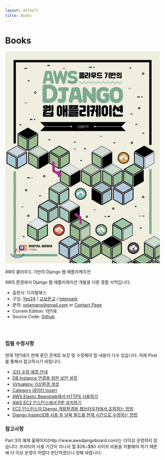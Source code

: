```yaml
---
layout: default
title: Books
---
```


 <h1 class="pageTitle">Books</h1>
<div class="book">
	<div class="bookImage">
		<img src="/assets/img/books1.jpg" />
	</div>
	<div class="bookContent">
	<p class="intro">AWS 클라우드 기반의 Django 웹 애플리케이션</p>
	<p>AWS 환경에서 Django 웹 애플리케이션 개발을 다룬 종합 서적입니다.</p>
	<ul><li>출판사: 디지털북스</li>
	<li>구입: <a href="//www.yes24.com/Product/Goods/78572342?scode=032&OzSrank=3">Yes24</a> / <a href="//www.kyobobook.co.kr/product/detailViewKor.laf?ejkGb=KOR&mallGb=KOR&barcode=9788960882720&orderClick=LAG&Kc=">교보문고</a>
	/ <a href="//book.interpark.com/product/BookDisplay.do?_method=detail&sc.shopNo=0000400000&sc.prdNo=316045261&sc.saNo=003002001&bid1=search&bid2=product&bid3=title&bid4=001">Interpark</a></li>
	<li>문의: <a href="mailto:oniamano@gmail.com">oniamano@gmail.com</a> or <a href="contact">Contact Page</a></li>
	<li> Current Edition: 1판1쇄</li>
	<li> Source Code: <a href="//www.github.com/amanokaze/awsdjango-books">Github</a></li></ul>
	</div>
</div>
<h3>&nbsp;</h3>
<h3>집필 수정사항</h3>
<p>현재 1판1쇄가 판매 중인 관계로 보강 및 수정해야 할 내용이 다수 있습니다. 아래 Post를 통해서 참고하시기 바랍니다.</p>
<ul>
	<li><a href="/blog/Wrong-Words-Modification/">오타 수정 예정 안내</a></li>
	<li><a href="/blog/Security-Setting-For-DB-Instance-Connection/">DB Instance 연결을 위한 보안 설정</a></li>
	<li><a href="/blog/Virtualenv-Environment-Creation/">Virtualenv 가상환경 생성</a></li>
	<li><a href="/blog/Category-Data-Insert/">Category 데이터 Insert</a></li>
	<li><a href="/blog/Using-HTTPS-in-Elastic-Beanstalk/">AWS Elastic Beanstalk에서 HTTPS 사용하기</a></li>
	<li><a href="/blog/PIP-Installation-in-EC2-Instance/">AWS EC2 인스턴스에서 PIP 설치하기</a></li>
	<li><a href="/blog/Way-to-See-Django-Development-Env-Using-Browser-in-EC2-Instance/">EC2 인스턴스의 Django 개발환경을 웹브라우저에서 조회하는 방법</a></li>
	<li><a href="/blog/Customize-Model-Field/">Django InspectDB 사용 후 날짜 필드를 현재 시간으로 수정하는 방법</a></li>
</ul>
<h3>참고사항</h3>
<p>Part 3의 예제 홈페이지(http://www.awsdjangoboard.com)는 더이상 운영하지 않습니다. 프리티어 사용 기간이 지나서 월 $28~$80 사이의 비용을 지불해야 하기 때문에 더 이상 운영이 어렵다 판단하였으니 양해 바랍니다.</p>
